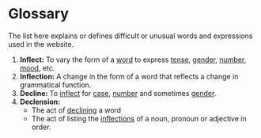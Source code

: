 # Glossary

The list here explains or defines difficult or unusual words and expressions used 
in the website.

1. **Inflect:** To vary the form of a [word](https://en.m.wiktionary.org/wiki/word "word") to express [tense](https://en.m.wiktionary.org/wiki/tense "tense"), [gender](https://en.m.wiktionary.org/wiki/gender "gender"), [number](https://en.m.wiktionary.org/wiki/number "number"), [mood](https://en.m.wiktionary.org/wiki/mood "mood"), etc.
2. **Inflection:** A change in the form of a word that reflects a change in grammatical function.
3. **Decline:** To [inflect](https://en.m.wiktionary.org/wiki/inflect "inflect") for [case](https://en.m.wiktionary.org/wiki/case "case"), [number](https://en.m.wiktionary.org/wiki/number "number") and sometimes [gender](https://en.m.wiktionary.org/wiki/gender "gender").
4. **Declension:** 
    - The act of [declining](https://en.m.wiktionary.org/wiki/decline "decline") a word
    - The act of listing the [inflections](https://en.m.wiktionary.org/wiki/inflection#English "inflection") of a noun, pronoun or adjective in order.
<!--stackedit_data:
eyJoaXN0b3J5IjpbLTE4ODkyMjYzNTIsLTkzOTQxMjM0OF19
-->